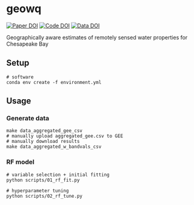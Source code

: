# geowq

[![Paper DOI](https://img.shields.io/badge/Paper-XXXX/XXXX-blue.svg)](https://doi.org) [![Code DOI](https://img.shields.io/badge/Code-XXXX/XXXX-blue.svg)](https://doi.org) [![Data DOI](https://img.shields.io/badge/Data-XXXX/XXXX-blue.svg)](https://doi.org)

Geographically aware estimates of remotely sensed water properties for Chesapeake Bay

## Setup

```shell
# software
conda env create -f environment.yml
```

<!-- ```shell
# observtional data
createdb -U postgres icom
set PGPASSWORD=password psql -U postgres -d icom -c 'CREATE EXTENSION postgis;'
python scripts/00_load_all_data.py
``` -->

## Usage

### Generate data

```shell
make data_aggregated_gee_csv
# manually upload aggregated_gee.csv to GEE
# manually download results
make data_aggregated_w_bandvals_csv
```

### RF model

```shell
# variable selection + initial fitting
python scripts/01_rf_fit.py

# hyperparameter tuning
python scripts/02_rf_tune.py
```
